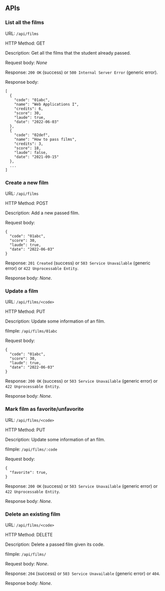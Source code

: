 ## APIs

### __List all the films__

URL: `/api/films`

HTTP Method: GET

Description: Get all the films that the student already passed.

Request body: _None_

Response: `200 OK` (success) or `500 Internal Server Error` (generic error).

Response body:
```
[
  {
    "code": "01abc",
    "name": "Web Applications I",
    "credits": 6,
    "score": 30,
    "laude": true,
    "date": "2022-06-03"
  },
  {
    "code": "02def",
    "name": "How to pass films",
    "credits": 3,
    "score": 18,
    "laude": false,
    "date": "2021-09-15"
  },
  ...
]
```

### __Create a new film__

URL: `/api/films`

HTTP Method: POST

Description: Add a new passed film.

Request body:
```
{
  "code": "01abc",
  "score": 30,
  "laude": true,
  "date": "2022-06-03"
}
```

Response: `201 Created` (success) or `503 Service Unavailable` (generic error) or `422 Unprocessable Entity`.

Response body: _None_.

### __Update a film__

URL: `/api/films/<code>`

HTTP Method: PUT

Description: Update some information of an film.

filmple: `/api/films/01abc`

Request body:
```
{
  "code": "01abc",
  "score": 30,
  "laude": true,
  "date": "2022-06-03"
}
```

Response: `200 OK` (success) or `503 Service Unavailable` (generic error) or `422 Unprocessable Entity`.

Response body: _None_.

### __Mark film as favorite/unfavorite__

URL: `/api/films/<code>`

HTTP Method: PUT

Description: Update some information of an film.

filmple: `/api/films/:code`

Request body:
```
{
  "favorite": true,
}
```

Response: `200 OK` (success) or `503 Service Unavailable` (generic error) or `422 Unprocessable Entity`.

Response body: _None_.

### __Delete an existing film__

URL: `/api/films/<code>`

HTTP Method: DELETE

Description: Delete a passed film given its code.

filmple: `/api/films/`

Request body: _None_.

Response: `204` (success) or `503 Service Unavailable` (generic error) or `404`.

Response body: _None_.